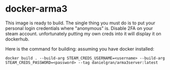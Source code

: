 # docker-arma3

This image is ready to build. The single thing you must do is to put your personal login credentials where "anonymous" is. Disable 2FA on your steam account. unfortunately putting my own creds into it will display it on dockerhub.

Here is the command for building: assuming you have docker installed:

```docker build . --build-arg STEAM_CREDS_USERNAME=<username> --build-arg STEAM_CREDS_PASSWORD=<password> --tag danielgran/arma3server:latest```
